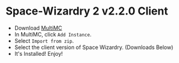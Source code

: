 # Space-Wizardry 2 v2.2.0 Client
- Download [MultiMC](https://multimc.org/#Download)
- In MultiMC, click `Add Instance`.
- Select `Import from zip`.
- Select the client version of Space Wizardry. (Downloads Below)
- It's Installed! Enjoy!
